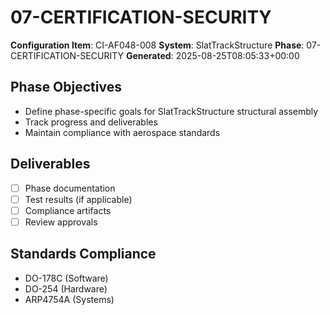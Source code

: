 # 07-CERTIFICATION-SECURITY

**Configuration Item**: CI-AF048-008
**System**: SlatTrackStructure
**Phase**: 07-CERTIFICATION-SECURITY
**Generated**: 2025-08-25T08:05:33+00:00

## Phase Objectives
- Define phase-specific goals for SlatTrackStructure structural assembly
- Track progress and deliverables
- Maintain compliance with aerospace standards

## Deliverables
- [ ] Phase documentation
- [ ] Test results (if applicable)
- [ ] Compliance artifacts
- [ ] Review approvals

## Standards Compliance
- DO-178C (Software)
- DO-254 (Hardware)
- ARP4754A (Systems)

